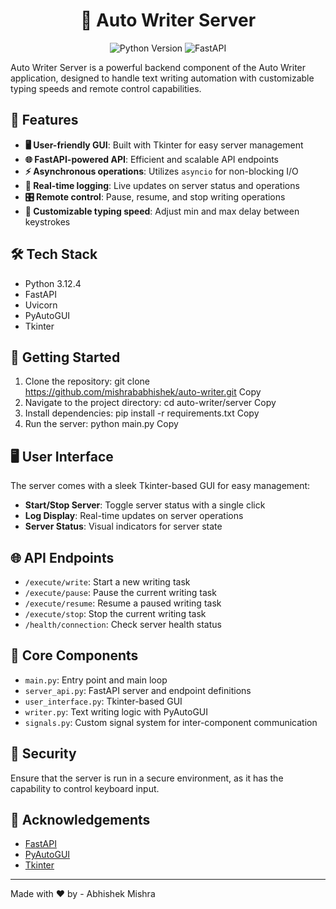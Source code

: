 <div align="center">

# 🚀 Auto Writer Server

![Python Version](https://img.shields.io/badge/python-3.12.4-blue.svg)
![FastAPI](https://img.shields.io/badge/FastAPI-0.111.0-green.svg)


</div>

Auto Writer Server is a powerful backend component of the Auto Writer application, designed to handle text writing automation with customizable typing speeds and remote control capabilities.

## 🌟 Features

- **🖥️ User-friendly GUI**: Built with Tkinter for easy server management
- **🌐 FastAPI-powered API**: Efficient and scalable API endpoints
- **⚡ Asynchronous operations**: Utilizes `asyncio` for non-blocking I/O
- **🔄 Real-time logging**: Live updates on server status and operations
- **🎛️ Remote control**: Pause, resume, and stop writing operations
- **🔧 Customizable typing speed**: Adjust min and max delay between keystrokes

## 🛠️ Tech Stack

- Python 3.12.4
- FastAPI
- Uvicorn
- PyAutoGUI
- Tkinter

## 🚀 Getting Started

1. Clone the repository:
git clone https://github.com/mishrababhishek/auto-writer.git
Copy
2. Navigate to the project directory:
cd auto-writer/server
Copy
3. Install dependencies:
pip install -r requirements.txt
Copy
4. Run the server:
python main.py
Copy
## 🖥️ User Interface

The server comes with a sleek Tkinter-based GUI for easy management:

- **Start/Stop Server**: Toggle server status with a single click
- **Log Display**: Real-time updates on server operations
- **Server Status**: Visual indicators for server state

## 🌐 API Endpoints

- `/execute/write`: Start a new writing task
- `/execute/pause`: Pause the current writing task
- `/execute/resume`: Resume a paused writing task
- `/execute/stop`: Stop the current writing task
- `/health/connection`: Check server health status

## 🧩 Core Components

- `main.py`: Entry point and main loop
- `server_api.py`: FastAPI server and endpoint definitions
- `user_interface.py`: Tkinter-based GUI
- `writer.py`: Text writing logic with PyAutoGUI
- `signals.py`: Custom signal system for inter-component communication

## 🔐 Security

Ensure that the server is run in a secure environment, as it has the capability to control keyboard input.

## 🙏 Acknowledgements

- [FastAPI](https://fastapi.tiangolo.com/)
- [PyAutoGUI](https://pyautogui.readthedocs.io/)
- [Tkinter](https://docs.python.org/3/library/tkinter.html)

---

Made with ❤️ by - Abhishek Mishra